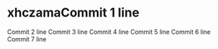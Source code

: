 # xhczamaCommit 1 line
Commit 2 line
Commit 3 line
Commit 4 line
Commit 5 line
Commit 6 line
Commit 7 line
